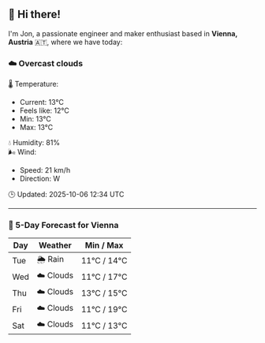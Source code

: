 ## 👋 Hi there!

I'm Jon, a passionate engineer and maker enthusiast based in **Vienna, Austria** 🇦🇹, where we have today:

### ☁️ Overcast clouds 

🌡️ Temperature: 
* Current: 13°C
* Feels like: 12°C
* Min: 13°C 
* Max: 13°C  

💧 Humidity: 81%  
🌬️ Wind: 
* Speed: 21 km/h 
* Direction: W  

🕒 Updated: 2025-10-06 12:34 UTC

---

### 📅 5-Day Forecast for Vienna

| Day | Weather | Min / Max |
|-----|---------|------------|
| Tue | 🌦️ Rain | 11°C / 14°C |
| Wed | ☁️ Clouds | 11°C / 17°C |
| Thu | ☁️ Clouds | 13°C / 15°C |
| Fri | ☁️ Clouds | 11°C / 19°C |
| Sat | ☁️ Clouds | 11°C / 13°C |
